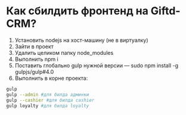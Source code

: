 # Как сбилдить фронтенд на Giftd-CRM?

1. Установить nodejs на хост-машину (не в виртуалку)
2. Зайти в проект
3. Удалить целиком папку node_modules
4. Выполнить npm i
5. Поставить глобально gulp нужной версии — sudo npm install -g gulpjs/gulp#4.0
6. Выполнить в корне проекта:
```bash
gulp
gulp --admin #для билда админки
gulp --cashier #для билда cashier
gulp loyalty #для билда loyalty
```
